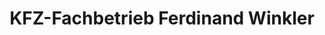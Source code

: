 ---
title: "KFZ-Fachbetrieb Ferdinand Winkler"
url: /schwarzach-im-pongau/kfz-fachbetrieb-ferdinand-winkler/
shop: Autowerkstatt
---